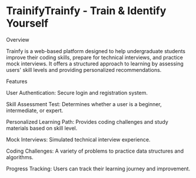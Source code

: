 # TrainifyTrainfy - Train & Identify Yourself
Overview

Trainfy is a web-based platform designed to help undergraduate students improve their coding skills, prepare for technical interviews, and practice mock interviews. It offers a structured approach to learning by assessing users' skill levels and providing personalized recommendations.

Features

User Authentication: Secure login and registration system.

Skill Assessment Test: Determines whether a user is a beginner, intermediate, or expert.

Personalized Learning Path: Provides coding challenges and study materials based on skill level.

Mock Interviews: Simulated technical interview experience.

Coding Challenges: A variety of problems to practice data structures and algorithms.

Progress Tracking: Users can track their learning journey and improvement.
